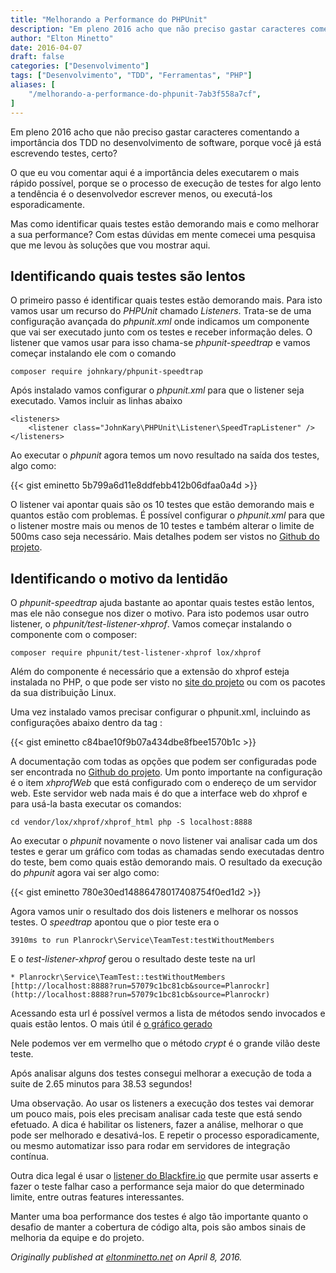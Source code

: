 ```yaml
---
title: "Melhorando a Performance do PHPUnit"
description: "Em pleno 2016 acho que não preciso gastar caracteres comentando a importância dos TDD no desenvolvimento de software..."
author: "Elton Minetto"
date: 2016-04-07
draft: false
categories: ["Desenvolvimento"]
tags: ["Desenvolvimento", "TDD", "Ferramentas", "PHP"]
aliases: [
    "/melhorando-a-performance-do-phpunit-7ab3f558a7cf",
]
---
```


Em pleno 2016 acho que não preciso gastar caracteres comentando a importância dos TDD no desenvolvimento de software, porque você já está escrevendo testes, certo?

O que eu vou comentar aqui é a importância deles executarem o mais rápido possível, porque se o processo de execução de testes for algo lento a tendência é o desenvolvedor escrever menos, ou executá-los esporadicamente.

Mas como identificar quais testes estão demorando mais e como melhorar a sua performance? Com estas dúvidas em mente comecei uma pesquisa que me levou às soluções que vou mostrar aqui.

## Identificando quais testes são lentos

O primeiro passo é identificar quais testes estão demorando mais. Para isto vamos usar um recurso do *PHPUnit* chamado *Listeners*. Trata-se de uma configuração avançada do *phpunit.xml* onde indicamos um componente que vai ser executado junto com os testes e receber informação deles. O listener que vamos usar para isso chama-se *phpunit-speedtrap* e vamos começar instalando ele com o comando

    composer require johnkary/phpunit-speedtrap

Após instalado vamos configurar o *phpunit.xml* para que o listener seja executado. Vamos incluir as linhas abaixo

    <listeners>
        <listener class="JohnKary\PHPUnit\Listener\SpeedTrapListener" /> </listeners>

Ao executar o *phpunit* agora temos um novo resultado na saída dos testes, algo como:

{{< gist eminetto 5b799a6d11e8ddfebb412b06dfaa0a4d >}}

O listener vai apontar quais são os 10 testes que estão demorando mais e quantos estão com problemas. É possível configurar o *phpunit.xml* para que o listener mostre mais ou menos de 10 testes e também alterar o limite de 500ms caso seja necessário. Mais detalhes podem ser vistos no [Github do projeto](https://github.com/johnkary/phpunit-speedtrap).

## Identificando o motivo da lentidão

O *phpunit-speedtrap* ajuda bastante ao apontar quais testes estão lentos, mas ele não consegue nos dizer o motivo. Para isto podemos usar outro listener, o *phpunit/test-listener-xhprof*. Vamos começar instalando o componente com o composer:

    composer require phpunit/test-listener-xhprof lox/xhprof

Além do componente é necessário que a extensão do xhprof esteja instalada no PHP, o que pode ser visto no [site do projeto](http://xhprof.io) ou com os pacotes da sua distribuição Linux.

Uma vez instalado vamos precisar configurar o phpunit.xml, incluindo as configurações abaixo dentro da tag :

{{< gist eminetto c84bae10f9b07a434dbe8fbee1570b1c >}}

A documentação com todas as opções que podem ser configuradas pode ser encontrada no [Github do projeto](https://github.com/phpunit/phpunit-testlistener-xhprof). Um ponto importante na configuração é o item *xhprofWeb* que está configurado com o endereço de um servidor web. Este servidor web nada mais é do que a interface web do xhprof e para usá-la basta executar os comandos:

    cd vendor/lox/xhprof/xhprof_html php -S localhost:8888

Ao executar o *phpunit* novamente o novo listener vai analisar cada um dos testes e gerar um gráfico com todas as chamadas sendo executadas dentro do teste, bem como quais estão demorando mais. O resultado da execução do *phpunit* agora vai ser algo como:

{{< gist eminetto 780e30ed14886478017408754f0ed1d2 >}}

Agora vamos unir o resultado dos dois listeners e melhorar os nossos testes. O *speedtrap* apontou que o pior teste era o

    3910ms to run Planrockr\Service\TeamTest:testWithoutMembers

E o *test-listener-xhprof* gerou o resultado deste teste na url

    * Planrockr\Service\TeamTest::testWithoutMembers [http://localhost:8888?run=57079c1bc81cb&source=Planrockr](http://localhost:8888?run=57079c1bc81cb&source=Planrockr)

Acessando esta url é possível vermos a lista de métodos sendo invocados e quais estão lentos. O mais útil é [o gráfico gerado](http://eltonminetto.net/images/posts/callgraph.png)

Nele podemos ver em vermelho que o método *crypt* é o grande vilão deste teste.

Após analisar alguns dos testes consegui melhorar a execução de toda a suite de 2.65 minutos para 38.53 segundos!

Uma observação. Ao usar os listeners a execução dos testes vai demorar um pouco mais, pois eles precisam analisar cada teste que está sendo efetuado. A dica é habilitar os listeners, fazer a análise, melhorar o que pode ser melhorado e desativá-los. E repetir o processo esporadicamente, ou mesmo automatizar isso para rodar em servidores de integração contínua.

Outra dica legal é usar o [listener do Blackfire.io](https://blackfire.io/docs/integrations/phpunit) que permite usar asserts e fazer o teste falhar caso a performance seja maior do que determinado limite, entre outras features interessantes.

Manter uma boa performance dos testes é algo tão importante quanto o desafio de manter a cobertura de código alta, pois são ambos sinais de melhoria da equipe e do projeto.

*Originally published at [eltonminetto.net](http://eltonminetto.net/blog/2016/04/08/melhorando-a-performance-do-phpunit/) on April 8, 2016.*
